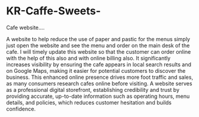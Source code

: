 # KR-Caffe-Sweets-

Cafe website....


A website to help reduce the use of paper and pastic for the menus simply just open the website and see the menu and order on the main desk of the cafe.
I will timely update this website so that the customer can order online with the help of this also and with online billing also.
It significantly increases visibility by ensuring the cafe appears in local search results and on Google Maps, making it easier for potential customers to discover the business.
This enhanced online presence drives more foot traffic and sales, as many consumers research cafes online before visiting.
A website serves as a professional digital storefront, establishing credibility and trust by providing accurate, up-to-date information such as operating hours, menu details, and policies, which reduces customer hesitation and builds confidence.
